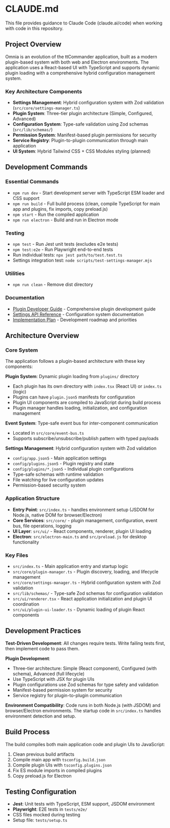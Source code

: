 # CLAUDE.md

This file provides guidance to Claude Code (claude.ai/code) when working with code in this repository.

## Project Overview

Omnia is an evolution of the ttCommander application, built as a modern plugin-based system with both web and Electron environments. The application uses a React-based UI with TypeScript and supports dynamic plugin loading with a comprehensive hybrid configuration management system.

### Key Architecture Components

- **Settings Management**: Hybrid configuration system with Zod validation (`src/core/settings-manager.ts`)
- **Plugin System**: Three-tier plugin architecture (Simple, Configured, Advanced)
- **Configuration System**: Type-safe validation using Zod schemas (`src/lib/schemas/`)
- **Permission System**: Manifest-based plugin permissions for security
- **Service Registry**: Plugin-to-plugin communication through main application
- **UI System**: Hybrid Tailwind CSS + CSS Modules styling (planned)

## Development Commands

### Essential Commands
- `npm run dev` - Start development server with TypeScript ESM loader and CSS support
- `npm run build` - Full build process (clean, compile TypeScript for main app and plugins, fix imports, copy preload.js)
- `npm start` - Run the compiled application
- `npm run electron` - Build and run in Electron mode

### Testing
- `npm test` - Run Jest unit tests (excludes e2e tests)
- `npm test:e2e` - Run Playwright end-to-end tests
- Run individual tests: `npx jest path/to/test.test.ts`
- Settings integration test: `node scripts/test-settings-manager.mjs`

### Utilities
- `npm run clean` - Remove dist directory

### Documentation
- [Plugin Developer Guide](./docs/PLUGIN_DEVELOPER_GUIDE.md) - Comprehensive plugin development guide
- [Settings API Reference](./docs/SETTINGS_API.md) - Configuration system documentation
- [Implementation Plan](./docs/IMPLEMENTATION_PLAN.md) - Development roadmap and priorities

## Architecture Overview

### Core System
The application follows a plugin-based architecture with these key components:

**Plugin System**: Dynamic plugin loading from `plugins/` directory
- Each plugin has its own directory with `index.tsx` (React UI) or `index.ts` (logic)
- Plugins can have `plugin.json5` manifests for configuration
- Plugin UI components are compiled to JavaScript during build process
- Plugin manager handles loading, initialization, and configuration management

**Event System**: Type-safe event bus for inter-component communication
- Located in `src/core/event-bus.ts`
- Supports subscribe/unsubscribe/publish pattern with typed payloads

**Settings Management**: Hybrid configuration system with Zod validation
- `config/app.json5` - Main application settings
- `config/plugins.json5` - Plugin registry and state
- `config/plugins/*.json5` - Individual plugin configurations
- Type-safe schemas with runtime validation
- File watching for live configuration updates
- Permission-based security system

### Application Structure
- **Entry Point**: `src/index.ts` - handles environment setup (JSDOM for Node.js, native DOM for browser/Electron)
- **Core Services**: `src/core/` - plugin management, configuration, event bus, file operations, logging
- **UI Layer**: `src/ui/` - React components, renderer, plugin UI loading
- **Electron**: `src/electron-main.ts` and `src/preload.js` for desktop functionality

### Key Files
- `src/index.ts` - Main application entry and startup logic
- `src/core/plugin-manager.ts` - Plugin discovery, loading, and lifecycle management  
- `src/core/settings-manager.ts` - Hybrid configuration system with Zod validation
- `src/lib/schemas/` - Type-safe Zod schemas for configuration validation
- `src/ui/renderer.tsx` - React application initialization and plugin UI coordination
- `src/ui/plugin-ui-loader.ts` - Dynamic loading of plugin React components

## Development Practices

**Test-Driven Development**: All changes require tests. Write failing tests first, then implement code to pass them.

**Plugin Development**: 
- Three-tier architecture: Simple (React component), Configured (with schema), Advanced (full lifecycle)
- Use TypeScript with JSX for plugin UIs
- Plugin configurations use Zod schemas for type safety and validation
- Manifest-based permission system for security
- Service registry for plugin-to-plugin communication

**Environment Compatibility**: Code runs in both Node.js (with JSDOM) and browser/Electron environments. The startup code in `src/index.ts` handles environment detection and setup.

## Build Process

The build compiles both main application code and plugin UIs to JavaScript:
1. Clean previous build artifacts
2. Compile main app with `tsconfig.build.json` 
3. Compile plugin UIs with `tsconfig.plugins.json`
4. Fix ES module imports in compiled plugins
5. Copy preload.js for Electron

## Testing Configuration

- **Jest**: Unit tests with TypeScript, ESM support, JSDOM environment
- **Playwright**: E2E tests in `tests/e2e/` 
- CSS files mocked during testing
- Setup file: `tests/setup.ts`